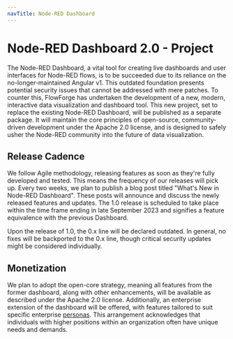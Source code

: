 ```yaml
---
navTitle: Node-RED Dashboard
---
```

# Node-RED Dashboard 2.0 - Project

The Node-RED Dashboard, a vital tool for creating live dashboards and user interfaces for Node-RED flows, is to be succeeded due to its reliance on the no-longer-maintained Angular v1. This outdated foundation presents potential security issues that cannot be addressed with mere patches. To counter this, FlowForge has undertaken the development of a new, modern, interactive data visualization and dashboard tool. This new project, set to replace the existing Node-RED Dashboard, will be published as a separate package. It will maintain the core principles of open-source, community-driven development under the Apache 2.0 license, and is designed to safely usher the Node-RED community into the future of data visualization.

## Release Cadence
We follow Agile methodology, releasing features as soon as they're fully developed and tested. This means the frequency of our releases will pick up. Every two weeks, we plan to publish a blog post titled "What's New in Node-RED Dashboard". These posts will announce and discuss the newly released features and updates. The 1.0 release is scheduled to take place within the time frame ending in late September 2023 and signifies a feature equivalence with the previous Dashboard.

Upon the release of 1.0, the 0.x line will be declared outdated. In general, no fixes will be backported to the 0.x line, though critical security updates might be considered individually.

## Monetization

We plan to adopt the open-core strategy, meaning all features from the former dashboard, along with other enhancements, will be available as described under the Apache 2.0 license. Additionally, an enterprise extension of the dashboard will be offered, with features tailored to suit specific enterprise [personas](./personas/). This arrangement acknowledges that individuals with higher positions within an organization often have unique needs and demands.
